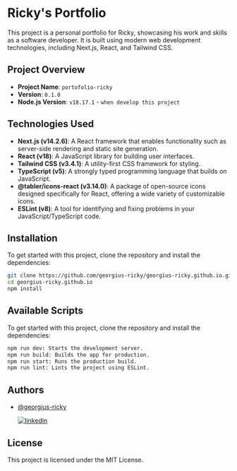 # Ricky's Portfolio

This project is a personal portfolio for Ricky, showcasing his work and skills as a software developer. It is built using modern web development technologies, including Next.js, React, and Tailwind CSS.

## Project Overview

- **Project Name**: `portofolio-ricky`
- **Version**: `0.1.0`
- **Node.js Version**: `v18.17.1` - `when develop this project`

## Technologies Used

- **Next.js (v14.2.6)**: A React framework that enables functionality such as server-side rendering and static site generation.
- **React (v18)**: A JavaScript library for building user interfaces.
- **Tailwind CSS (v3.4.1)**: A utility-first CSS framework for styling.
- **TypeScript (v5)**: A strongly typed programming language that builds on JavaScript.
- **@tabler/icons-react (v3.14.0)**: A package of open-source icons designed specifically for React, offering a wide variety of customizable icons.
- **ESLint (v8)**: A tool for identifying and fixing problems in your JavaScript/TypeScript code.  

## Installation

To get started with this project, clone the repository and install the dependencies:

```bash
git clone https://github.com/georgius-ricky/georgius-ricky.github.io.git
cd georgius-ricky.github.io
npm install
```

## Available Scripts

To get started with this project, clone the repository and install the dependencies:

```bash
npm run dev: Starts the development server.
npm run build: Builds the app for production.
npm run start: Runs the production build.
npm run lint: Lints the project using ESLint.
```
## Authors

- [@georgius-ricky](https://www.github.com/georgius-ricky)
 
  [![linkedin](https://img.shields.io/badge/linkedin-0A66C2?style=for-the-badge&logo=linkedin&logoColor=white)](https://www.linkedin.com/in/georgius-ricky/)


## License

This project is licensed under the MIT License.